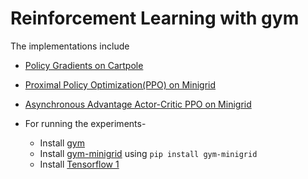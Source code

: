# Reinforcement Learning with gym

The implementations include
* [Policy Gradients on Cartpole](https://github.com/naruarjun/Reinforcement_Learning/tree/master/Cartpole)
* [Proximal Policy Optimization(PPO) on Minigrid](https://github.com/naruarjun/Reinforcement_Learning/tree/master/PPO)
* [Asynchronous Advantage Actor-Critic PPO on Minigrid](https://github.com/naruarjun/Reinforcement_Learning/tree/master/A3C-PPO)

* For running the experiments-
  * Install [gym](http://gym.openai.com/docs/)
  * Install [gym-minigrid](https://github.com/maximecb/gym-minigrid) using `pip install gym-minigrid`
  * Install [Tensorflow 1](https://www.tensorflow.org/install/pip)
